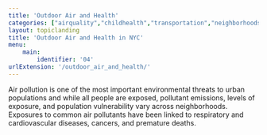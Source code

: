 ```yaml
---
title: 'Outdoor Air and Health'
categories: ["airquality","childhealth","transportation","neighborhoods"]
layout: topiclanding
title: 'Outdoor Air and Health in NYC'
menu:
    main:
        identifier: '04'
urlExtension: '/outdoor_air_and_health/'
---
```

Air pollution is one of the most important environmental threats to urban populations and while all people are exposed, pollutant emissions, levels of exposure, and population vulnerability vary across neighborhoods. Exposures to common air pollutants have been linked to respiratory and cardiovascular diseases, cancers, and premature deaths.






